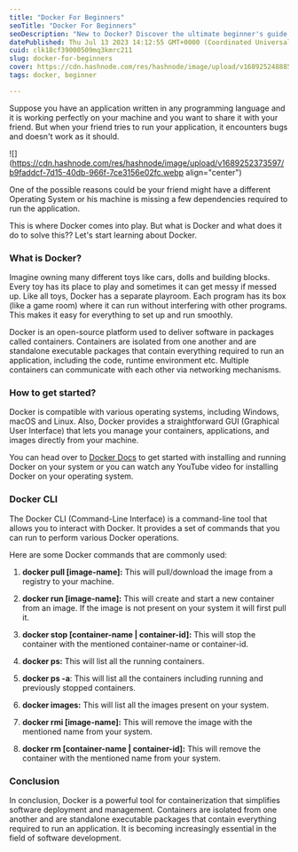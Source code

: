 ```yaml
---
title: "Docker For Beginners"
seoTitle: "Docker For Beginners"
seoDescription: "New to Docker? Discover the ultimate beginner's guide to Docker containers in our latest blog. Learn how to get started with Docker."
datePublished: Thu Jul 13 2023 14:12:55 GMT+0000 (Coordinated Universal Time)
cuid: clk18cf39000509mq3kmrc211
slug: docker-for-beginners
cover: https://cdn.hashnode.com/res/hashnode/image/upload/v1689252488856/978808cd-c749-4587-bf8e-e5e408ebf9e1.png
tags: docker, beginner

---
```


Suppose you have an application written in any programming language and it is working perfectly on your machine and you want to share it with your friend. But when your friend tries to run your application, it encounters bugs and doesn't work as it should.

![](https://cdn.hashnode.com/res/hashnode/image/upload/v1689252373597/b9faddcf-7d15-40db-966f-7ce3156e02fc.webp align="center")

One of the possible reasons could be your friend might have a different Operating System or his machine is missing a few dependencies required to run the application.

This is where Docker comes into play. But what is Docker and what does it do to solve this?? Let's start learning about Docker.

### **What is Docker?**

Imagine owning many different toys like cars, dolls and building blocks. Every toy has its place to play and sometimes it can get messy if messed up. Like all toys, Docker has a separate playroom. Each program has its box (like a game room) where it can run without interfering with other programs. This makes it easy for everything to set up and run smoothly.

Docker is an open-source platform used to deliver software in packages called containers. Containers are isolated from one another and are standalone executable packages that contain everything required to run an application, including the code, runtime environment etc. Multiple containers can communicate with each other via networking mechanisms.

### **How to get started?**

Docker is compatible with various operating systems, including Windows, macOS and Linux. Also, Docker provides a straightforward GUI (Graphical User Interface) that lets you manage your containers, applications, and images directly from your machine.

You can head over to [Docker Docs](https://docs.docker.com/get-docker/) to get started with installing and running Docker on your system or you can watch any YouTube video for installing Docker on your operating system.

### **Docker CLI**

The Docker CLI (Command-Line Interface) is a command-line tool that allows you to interact with Docker. It provides a set of commands that you can run to perform various Docker operations.

Here are some Docker commands that are commonly used:

1. **docker pull \[image-name\]:** This will pull/download the image from a registry to your machine.
    
2. **docker run \[image-name\]:** This will create and start a new container from an image. If the image is not present on your system it will first pull it.
    
3. **docker stop \[container-name | container-id\]:** This will stop the container with the mentioned container-name or container-id.
    
4. **docker ps:** This will list all the running containers.
    
5. **docker ps -a**: This will list all the containers including running and previously stopped containers.
    
6. **docker images:** This will list all the images present on your system.
    
7. **docker rmi \[image-name\]:** This will remove the image with the mentioned name from your system.
    
8. **docker rm \[container-name | container-id\]:** This will remove the container with the mentioned name from your system.
    

### **Conclusion**

In conclusion, Docker is a powerful tool for containerization that simplifies software deployment and management. Containers are isolated from one another and are standalone executable packages that contain everything required to run an application. It is becoming increasingly essential in the field of software development.